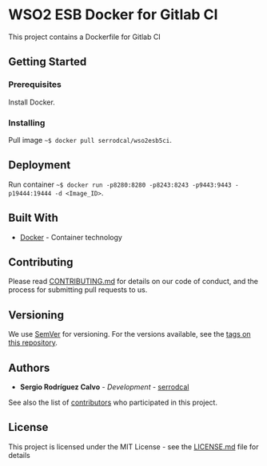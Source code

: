# WSO2 ESB Docker for Gitlab CI

This project contains a Dockerfile for Gitlab CI

## Getting Started

### Prerequisites

Install Docker.

### Installing

Pull image `~$ docker pull serrodcal/wso2esb5ci`.

## Deployment

Run container `~$ docker run -p8280:8280 -p8243:8243 -p9443:9443 -p19444:19444 -d <Image_ID>`.

## Built With

* [Docker](http://docker.io/) - Container technology

## Contributing

Please read [CONTRIBUTING.md](https://gist.github.com/PurpleBooth/b24679402957c63ec426) for details on our code of conduct, and the process for submitting pull requests to us.

## Versioning

We use [SemVer](http://semver.org/) for versioning. For the versions available, see the [tags on this repository](https://github.com/your/project/tags). 

## Authors

* **Sergio Rodríguez Calvo** - *Development* - [serrodcal](https://github.com/serrodcal)

See also the list of [contributors](https://github.com/your/project/contributors) who participated in this project.

## License

This project is licensed under the MIT License - see the [LICENSE.md](LICENSE.md) file for details
